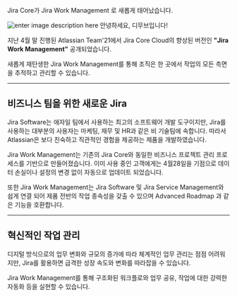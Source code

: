 Jira Core가 Jira Work Management 로 새롭게 태어났습니다. 

![enter image description here](https://i1.wp.com/atlassianblog.wpengine.com/wp-content/uploads/2021/04/download-2.png?resize=1560,760&ssl=1)
안녕하세요, 디무브입니다!

지난 4월 말 진행된 Atlassian Team'21에서 Jira Core Cloud의 향상된 버전인 **"Jira Work Management"** 공개되었습니다. 

새롭게 재탄생한 Jira Work Management를 통해 조직은 한 곳에서 작업의 모든 측면을 추적하고 관리할 수 있습니다. 

---
## 비즈니스 팀을 위한 새로운 Jira 

Jira Software는 애자일 팀에서 사용하는 최고의 소프트웨어 개발 도구이지만, Jira를 사용하는 대부분의 사용자는 마케팅, 재무 및 HR과 같은 비 기술팀에 속합니다. 
따라서 Atlassian은 보다 친숙하고 직관적인 경험을 제공하는 제품을 개발하였습니다. 

Jira Work Management는 기존의 Jira Core와 동일한 비즈니스 프로젝트 관리 프로세스를 기반으로 만들어졌습니다. 
이미 사용 중인 고객에게는 4월28일을 기점으로 데이터 손실이나 설정의 변경 없이 자동으로 업데이트 되었습니다. 

또한 Jira Work Management는 Jira Software 및 Jira Service Management와 쉽게 연결 되어 제품 전반의 작업 종속성을 갖출 수 있으며 Advanced Roadmap 과 같은 기능을 호환합니다. 

---

## 혁신적인 작업 관리

디지털 방식으로의 업무 변화와 규모의 증가에 따라 체계적인 업무 관리는 점점 어려워지만, Jira를 활용하면 급격한 성장 속도와 변화를 따라잡을 수 있습니다. 

Jira Work Management를 통해 구조화된 워크플로와 업무 공유, 작업에 대한 강력한 자동화 등을 실현할 수 있습니다. 
<!--stackedit_data:
eyJoaXN0b3J5IjpbNjYzODU0NTA3LC0xODkxNTYzNDc3LC05OD
M0Mzc2MjEsMTI5ODA4MjU1OSwtODE1NjEwNzE0XX0=
-->